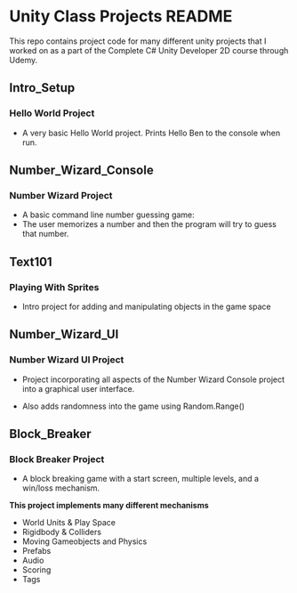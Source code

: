 # Unity Class Projects README

This repo contains project code for many different unity projects that I worked on as a
part of the Complete C# Unity Developer 2D course through Udemy. 

## Intro_Setup

### Hello World Project

* A very basic Hello World project. Prints Hello Ben to the console when run.


## Number_Wizard_Console

### Number Wizard Project

* A basic command line number guessing game:
* The user memorizes a number and then the program will try to guess that number.


## Text101

### Playing With Sprites

* Intro project for adding and manipulating objects in the game space


## Number_Wizard_UI

### Number Wizard UI Project

* Project incorporating all aspects of the Number Wizard Console project into a graphical
user interface.

* Also adds randomness into the game using Random.Range()


## Block_Breaker

### Block Breaker Project

* A block breaking game with a start screen, multiple levels, and a win/loss mechanism.

**This project implements many different mechanisms**

* World Units & Play Space
* Rigidbody & Colliders
* Moving Gameobjects and Physics
* Prefabs
* Audio
* Scoring
* Tags

